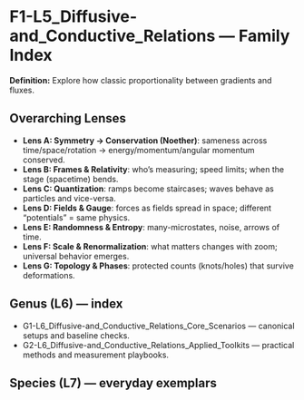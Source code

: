 # F1-L5_Diffusive-and_Conductive_Relations — Family Index
**Definition:** Explore how classic proportionality between gradients and fluxes.

## Overarching Lenses

- **Lens A: Symmetry -> Conservation (Noether)**: sameness across time/space/rotation → energy/momentum/angular momentum conserved.
- **Lens B: Frames & Relativity**: who’s measuring; speed limits; when the stage (spacetime) bends.
- **Lens C: Quantization**: ramps become staircases; waves behave as particles and vice-versa.
- **Lens D: Fields & Gauge**: forces as fields spread in space; different “potentials” = same physics.
- **Lens E: Randomness & Entropy**: many-microstates, noise, arrows of time.
- **Lens F: Scale & Renormalization**: what matters changes with zoom; universal behavior emerges.
- **Lens G: Topology & Phases**: protected counts (knots/holes) that survive deformations.

## Genus (L6) — index
- G1-L6_Diffusive-and_Conductive_Relations_Core_Scenarios — canonical setups and baseline checks.
- G2-L6_Diffusive-and_Conductive_Relations_Applied_Toolkits — practical methods and measurement playbooks.

## Species (L7) — everyday exemplars
